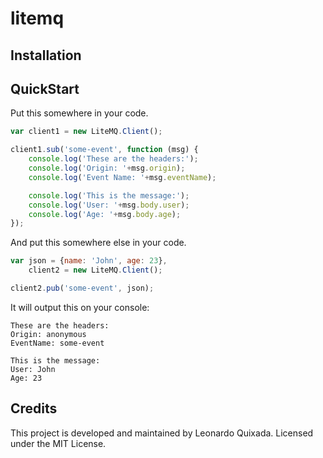 # litemq

## Installation


## QuickStart

Put this somewhere in your code.

```javascript
var client1 = new LiteMQ.Client();

client1.sub('some-event', function (msg) {
	console.log('These are the headers:');
	console.log('Origin: '+msg.origin);
	console.log('Event Name: '+msg.eventName);

	console.log('This is the message:');
	console.log('User: '+msg.body.user);
	console.log('Age: '+msg.body.age);
});
```

And put this somewhere else in your code.

```javascript
var json = {name: 'John', age: 23},
	client2 = new LiteMQ.Client();

client2.pub('some-event', json);
```

It will output this on your console:

```
These are the headers:
Origin: anonymous
EventName: some-event

This is the message:
User: John
Age: 23
```

## Credits

This project is developed and maintained by Leonardo Quixada.
Licensed under the MIT License.

